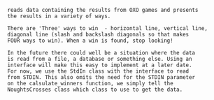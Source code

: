 	reads data containing the results from OXO games and presents
	the results in a variety of ways.

	There are 'Three' ways to win  - horizontal line, vertical line, 
	diagonal line (slash and backslash diagonals so that makes 
	FOUR ways to win). When a win is found, stop looking!

	In the future there could well be a situation where the data 
	is read from a file, a database or something else. Using an 
	interface will make this easy to implement at a later date. 
	For now, we use the StdIn class with the interface to read
	from STDIN. This also omits the need for the STDIN parameter
	on the calsulate_winners function, we simply tell the 
	NoughtsCrosses class which class to use to get the data.
